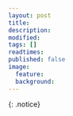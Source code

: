 ```yaml
---
layout: post
title: 
description: 
modified: 
tags: []
readtimes: 
published: false
image:
  feature: 
  background: 
---
```


{: .notice}

